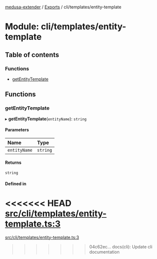 [medusa-extender](../README.md) / [Exports](../modules.md) / cli/templates/entity-template

# Module: cli/templates/entity-template

## Table of contents

### Functions

- [getEntityTemplate](cli_templates_entity_template.md#getentitytemplate)

## Functions

### getEntityTemplate

▸ **getEntityTemplate**(`entityName`): `string`

#### Parameters

| Name | Type |
| :------ | :------ |
| `entityName` | `string` |

#### Returns

`string`

#### Defined in

<<<<<<< HEAD
[src/cli/templates/entity-template.ts:3](https://github.com/adrien2p/medusa-extender/blob/8d611e7/src/cli/templates/entity-template.ts#L3)
=======
[src/cli/templates/entity-template.ts:3](https://github.com/adrien2p/medusa-extender/blob/b9aa690/src/cli/templates/entity-template.ts#L3)
>>>>>>> 04c62ec... docs(cli): Update cli documentation
